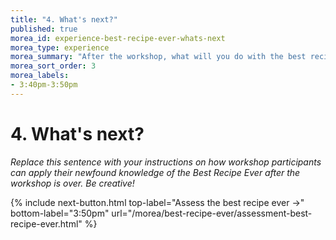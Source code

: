 ```yaml
---
title: "4. What's next?"
published: true
morea_id: experience-best-recipe-ever-whats-next
morea_type: experience
morea_summary: "After the workshop, what will you do with the best recipe ever? No!"
morea_sort_order: 3
morea_labels:
- 3:40pm-3:50pm
---
```


# 4. What's next?

*Replace this sentence with your instructions on how workshop participants can apply their newfound knowledge of the Best Recipe Ever after the workshop is over. Be creative!*

{% include next-button.html 
           top-label="Assess the best recipe ever ->" 
           bottom-label="3:50pm" 
           url="/morea/best-recipe-ever/assessment-best-recipe-ever.html" %}
